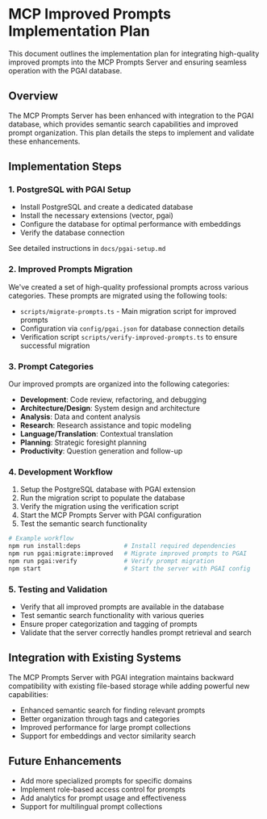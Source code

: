 # MCP Improved Prompts Implementation Plan

This document outlines the implementation plan for integrating high-quality improved prompts into the MCP Prompts Server and ensuring seamless operation with the PGAI database.

## Overview

The MCP Prompts Server has been enhanced with integration to the PGAI database, which provides semantic search capabilities and improved prompt organization. This plan details the steps to implement and validate these enhancements.

## Implementation Steps

### 1. PostgreSQL with PGAI Setup

- Install PostgreSQL and create a dedicated database
- Install the necessary extensions (vector, pgai)
- Configure the database for optimal performance with embeddings
- Verify the database connection

See detailed instructions in `docs/pgai-setup.md`

### 2. Improved Prompts Migration

We've created a set of high-quality professional prompts across various categories. These prompts are migrated using the following tools:

- `scripts/migrate-prompts.ts` - Main migration script for improved prompts
- Configuration via `config/pgai.json` for database connection details
- Verification script `scripts/verify-improved-prompts.ts` to ensure successful migration

### 3. Prompt Categories

Our improved prompts are organized into the following categories:

- **Development**: Code review, refactoring, and debugging
- **Architecture/Design**: System design and architecture
- **Analysis**: Data and content analysis
- **Research**: Research assistance and topic modeling
- **Language/Translation**: Contextual translation
- **Planning**: Strategic foresight planning
- **Productivity**: Question generation and follow-up

### 4. Development Workflow

1. Setup the PostgreSQL database with PGAI extension
2. Run the migration script to populate the database
3. Verify the migration using the verification script
4. Start the MCP Prompts Server with PGAI configuration
5. Test the semantic search functionality

```bash
# Example workflow
npm run install:deps            # Install required dependencies
npm run pgai:migrate:improved   # Migrate improved prompts to PGAI
npm run pgai:verify             # Verify prompt migration
npm start                       # Start the server with PGAI config
```

### 5. Testing and Validation

- Verify that all improved prompts are available in the database
- Test semantic search functionality with various queries
- Ensure proper categorization and tagging of prompts
- Validate that the server correctly handles prompt retrieval and search

## Integration with Existing Systems

The MCP Prompts Server with PGAI integration maintains backward compatibility with existing file-based storage while adding powerful new capabilities:

- Enhanced semantic search for finding relevant prompts
- Better organization through tags and categories
- Improved performance for large prompt collections
- Support for embeddings and vector similarity search

## Future Enhancements

- Add more specialized prompts for specific domains
- Implement role-based access control for prompts
- Add analytics for prompt usage and effectiveness
- Support for multilingual prompt collections 
